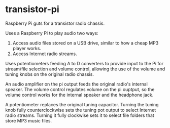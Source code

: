# transistor-pi

Raspberry Pi guts for a transistor radio chassis.

Uses a Raspberry Pi to play audio two ways:

1. Access audio files stored on a USB drive, similar to how a cheap MP3 player works.
2. Access Internet radio streams.

Uses potentiometers feeding A to D converters to provide input to the Pi for stream/file selection and volume control, allowing the use of the volume and tuning knobs on the original radio chassis. 

An audio amplifier on the pi output feeds the original radio's internal speaker. The volume control regulates volume on the pi ouptput, so the volume control works for the internal speaker and the headphone jack.

A potentiometer replaces the original tuning capacitor. Turning the tuning knob fully counterclockwise sets the tuning pot output to select Internet radio streams. Turning it fully clockwise sets it to select file folders that store MP3 music files.

